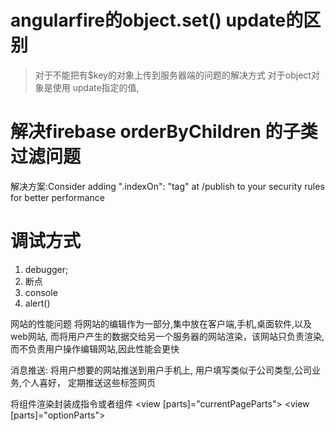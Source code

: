 
# angularfire的object.set()   update的区别
>对于不能把有$key的对象上传到服务器端的问题的解决方式
对于object对象是使用 update指定的值,

# 解决firebase orderByChildren 的子类过滤问题
解决方案:Consider adding ".indexOn": "tag" at /publish to your security rules for better performance 


# 调试方式
1. debugger;
2. 断点
3. console
4. alert()



网站的性能问题
将网站的编辑作为一部分,集中放在客户端,手机,桌面软件,以及web网站,
而将用户产生的数据交给另一个服务器的网站渲染，该网站只负责渲染,而不负责用户操作编辑网站,因此性能会更快


消息推送:
将用户想要的网站推送到用户手机上,
用户填写类似于公司类型,公司业务,个人喜好，
定期推送这些标签网页

将组件渲染封装成指令或者组件
<view [parts]="currentPageParts"></view>
<view [parts]="optionParts"></view>